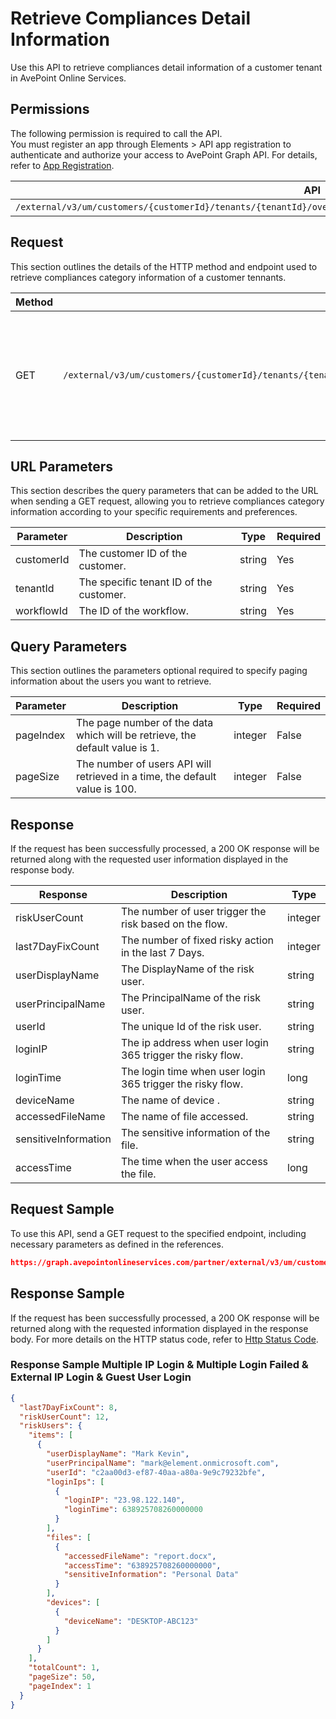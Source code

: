 # Retrieve Compliances Detail Information

Use this API to retrieve compliances detail information of a customer tenant in AvePoint Online Services. 

## Permissions

The following permission is required to call the API.  
You must register an app through Elements > API app registration to authenticate and authorize your access to AvePoint Graph API. For details, refer to [App Registration](https://cdn.avepoint.com/assets/apelements-webhelp/avepoint-elements-for-partners/index.htm#!Documents/appregistration.htm).

| API | Permission  |
|-----------|--------|
| `/external/v3/um/customers/{customerId}/tenants/{tenantId}/overview/security/compliances/workflows/{workflowId}/batch`|partner.um.user.read.all|  

## Request

This section outlines the details of the HTTP method and endpoint used to retrieve compliances category information of a customer tennants.

| Method | Endpoint | Description |
|-----------|--------|------------|
| GET | `/external/v3/um/customers/{customerId}/tenants/{tenantId}/overview/security/compliances/workflows/{workflowId}/batch` | 	Retrieve compliances category information of a customer tennant in AvePoint Online Services.

## URL Parameters

This section describes the query parameters that can be added to the URL when sending a GET request, allowing you to retrieve compliances category information according to your specific requirements and preferences.

| Parameter | Description | Type | Required |
| --- | --- | --- |---|
| customerId | The customer ID of the customer. | string | Yes |
| tenantId | The specific tenant ID of the customer. | string | Yes |
| workflowId | The ID of the workflow. | string | Yes |
## Query Parameters

This section outlines the parameters optional required to specify paging information about the users you want to retrieve.

| Parameter | Description | Type | Required |
| --- | --- | --- | --- |
| pageIndex | The page number of the data which will be retrieve, the default value is 1. | integer | False |
| pageSize | The number of users API will retrieved in a time, the default value is 100. | integer | False |

## Response

If the request has been successfully processed, a 200 OK response will be returned along with the requested user information displayed in the response body.
 
| Response | Description | Type |
| --- | --- | --- |
| riskUserCount |  The number of user trigger the risk based on the flow. | integer |
| last7DayFixCount |  The number of fixed risky action in the last 7 Days. | integer |
| userDisplayName |  The DisplayName of the risk user. | string |
| userPrincipalName |  The PrincipalName of the risk user. | string |
| userId |  The unique Id of the risk user. | string |
| loginIP |  The ip address when user login 365 trigger the risky flow. | string |
| loginTime |  The login time when user login 365 trigger the risky flow. | long |
| deviceName |  The name of device . | string |  
| accessedFileName |  The name of file accessed. | string |
| sensitiveInformation |  The sensitive information of the file. | string |
| accessTime |  The time when the user access the file. | long |
## Request Sample

To use this API, send a GET request to the specified endpoint, including necessary parameters as defined in the references. 

```json
https://graph.avepointonlineservices.com/partner/external/v3/um/customers/966f35cc-61f4-4070-819c-25cdbcf82a07/tenants/0c7715b3-bc2f-4c4c-a8a0-f3634dcfacec/overview/security/compliances/workflows/4dbd4e4e-f657-44bc-a47d-2e224d38b0c4/batch
```

## Response Sample
If the request has been successfully processed, a 200 OK response will be returned along with the requested information displayed in the response body.
For more details on the HTTP status code, refer to [Http Status Code](https://learn.avepoint.com/docs/Use-AvePoint-Graph-API.html#http-status-code).

### Response Sample Multiple IP Login & Multiple Login Failed & External IP Login & Guest User Login

```json
{
  "last7DayFixCount": 8,
  "riskUserCount": 12,
  "riskUsers": {
    "items": [
      {
        "userDisplayName": "Mark Kevin",
        "userPrincipalName": "mark@element.onmicrosoft.com",
        "userId": "c2aa00d3-ef87-40aa-a80a-9e9c79232bfe",
        "loginIps": [
          {
            "loginIP": "23.98.122.140",
            "loginTime": 638925708260000000
          }
        ],
        "files": [
          {
            "accessedFileName": "report.docx",
            "accessTime": "638925708260000000",
            "sensitiveInformation": "Personal Data"
          }
        ],
        "devices": [
          {
            "deviceName": "DESKTOP-ABC123"
          }
        ]
      }
    ],
    "totalCount": 1,
    "pageSize": 50,
    "pageIndex": 1
  }
}
```